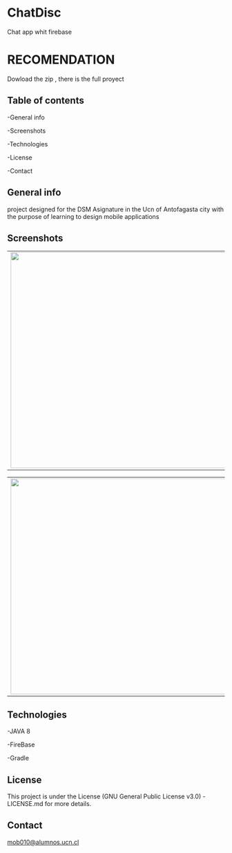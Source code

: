 # ChatDisc

Chat app whit firebase 

# RECOMENDATION   
Dowload the zip , there is the full proyect

## Table of contents

-General info

-Screenshots

-Technologies

-License

-Contact

## General info


project designed for the DSM Asignature in the  Ucn of Antofagasta city with the purpose of learning to design mobile applications


## Screenshots
<table>
<tr>
 <td><img height="500" src="https://github.com/herrroww/Chat-Disc/blob/master/Images/91948186_217053602688378_5213504317775937536_n.jpg" /></td>
 <td><img height="500" src="https://github.com/herrroww/Chat-Disc/blob/master/Images/91846383_2569404783307551_6783646792421474304_n.jpg" /></td>
 <td><img height="500" src="https://github.com/herrroww/Chat-Disc/blob/master/Images/92022511_235827921129781_4979898323537231872_n.jpg" /></td>
 </tr>
</table>
<table>
<tr>
 <td><img height="500" src="https://github.com/herrroww/Chat-Disc/blob/master/Images/92045325_231363024655597_2850155377255776256_n.jpg" /></td>
 <td><img height="500" src="https://github.com/herrroww/Chat-Disc/blob/master/Images/92066993_2964142710317813_9094562299745665024_n.jpg" /></td>
 <td><img height="500" src="https://github.com/herrroww/Chat-Disc/blob/master/Images/92198149_802706390222699_3825124249211764736_n.jpg" /></td>
 </tr>
</table>

## Technologies
-JAVA 8

-FireBase

-Gradle

## License

This project is under the License (GNU General Public License v3.0) - LICENSE.md for more details.


## Contact
mob010@alumnos.ucn.cl
